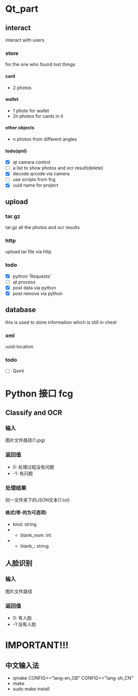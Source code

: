 # Qt_part
## interact
interact with users
### store
for the one who found lost things
#### card
* 2 photos
#### wallet
* 1 photo for wallet
* 2n photos for cards in it
#### other objects
* n photos from different angles
#### todo(qml)
- [x] qt camera control
- [ ] a list to show photos and ocr result(delete)
- [x] decode qrcode via camera
- [ ] use scripts from fcg
- [x] uuid name for project
## upload
### tar.gz
tar.gz all the photos and ocr results
### http
upload tar file via http
### todo
- [x] python 'Requests'
- [ ] qt process
- [x] post data via python
- [x] post remove via python
## database
this is used to store information which is still in chest
### xml
uuid-location
### todo
- [ ] Qxml




# Python 接口 fcg
## Classify and OCR
### 输入
图片文件路径(1.jpg)
### 返回值
* 0: 处理过程没有问题
* -1: 有问题
### 处理结果
同一文件夹下的JSON文本(1.txt)
#### 格式(带-的为可选项)
* kind: string
* - blank_num: int
* - blank_<num>: string

## 人脸识别
### 输入
图片文件路径
### 返回值
* 0: 有人脸
* -1:没有人脸
# IMPORTANT!!!
## 中文输入法
* qmake CONFIG+="lang-en_GB" CONFIG+="lang-zh_CN"
* make
* sudo make install
